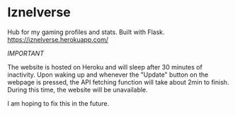 # Iznelverse
Hub for my gaming profiles and stats. Built with Flask.
https://iznelverse.herokuapp.com/

*IMPORTANT*

The website is hosted on Heroku and will sleep after 30 minutes of inactivity. 
Upon waking up and whenever the "Update" button on the webpage is pressed, the API fetching function will take about 2min to finish.
During this time, the website will be unavailable.

I am hoping to fix this in the future.
